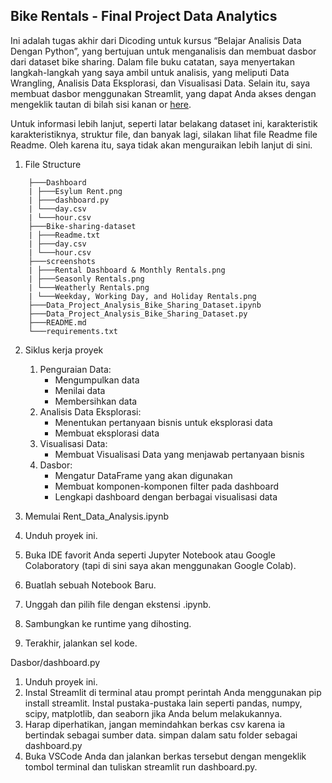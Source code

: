 ## Bike Rentals - Final Project Data Analytics 
Ini adalah tugas akhir dari Dicoding untuk kursus “Belajar Analisis Data Dengan Python”, yang bertujuan untuk menganalisis dan membuat dasbor dari dataset bike sharing. Dalam file buku catatan, saya menyertakan langkah-langkah yang saya ambil untuk analisis, yang meliputi Data Wrangling, Analisis Data Eksplorasi, dan Visualisasi Data. Selain itu, saya membuat dasbor menggunakan Streamlit, yang dapat Anda akses dengan mengeklik tautan di bilah sisi kanan or [here]([https://bike-sharing-rentals-dicoding-final-project-yyw4s7kdygiumzfwtw.streamlit.app/](https://rental-bike-analysis-bwarzxylrupjtwvk9mfmou.streamlit.app/)).

Untuk informasi lebih lanjut, seperti latar belakang dataset ini, karakteristik
karakteristiknya, struktur file, dan banyak lagi, silakan lihat file Readme
file Readme. Oleh karena itu, saya tidak akan menguraikan lebih lanjut di sini.

1. File Structure
```
    ├───Dashboard
    | ├───Esylum Rent.png
    | ├───dashboard.py
    | └───day.csv
    | └───hour.csv
    ├───Bike-sharing-dataset
    | ├───Readme.txt
    | ├───day.csv
    | └───hour.csv
    ├───screenshots
    | ├───Rental Dashboard & Monthly Rentals.png
    | ├───Seasonly Rentals.png
    | └───Weatherly Rentals.png
    | └───Weekday, Working Day, and Holiday Rentals.png
    ├───Data_Project_Analysis_Bike_Sharing_Dataset.ipynb
    ├───Data_Project_Analysis_Bike_Sharing_Dataset.py
    ├───README.md
    └───requirements.txt
```

2. Siklus kerja proyek
    1. Penguraian Data:
        - Mengumpulkan data
        - Menilai data
        - Membersihkan data
    2. Analisis Data Eksplorasi:
        - Menentukan pertanyaan bisnis untuk eksplorasi data
        - Membuat eksplorasi data
    3. Visualisasi Data:
        - Membuat Visualisasi Data yang menjawab pertanyaan bisnis 
    4. Dasbor: 
        - Mengatur DataFrame yang akan digunakan
        - Membuat komponen-komponen filter pada dashboard 
        - Lengkapi dashboard dengan berbagai visualisasi data

3. Memulai
Rent_Data_Analysis.ipynb
 1. Unduh proyek ini.
 2. Buka IDE favorit Anda seperti Jupyter Notebook atau Google Colaboratory (tapi di sini saya akan menggunakan Google Colab). 
 3. Buatlah sebuah Notebook Baru.
 4. Unggah dan pilih file dengan ekstensi .ipynb.
 5. Sambungkan ke runtime yang dihosting.
 6. Terakhir, jalankan sel kode.

Dasbor/dashboard.py 
 1. Unduh proyek ini.
 2. Instal Streamlit di terminal atau prompt perintah Anda menggunakan pip install streamlit. Instal pustaka-pustaka lain seperti pandas, numpy, scipy,
matplotlib, dan seaborn jika Anda belum melakukannya.
 3. Harap diperhatikan, jangan memindahkan berkas csv karena ia bertindak sebagai sumber data. simpan dalam satu folder sebagai
dashboard.py
 4. Buka VSCode Anda dan jalankan berkas tersebut dengan mengeklik tombol
terminal dan tuliskan streamlit run dashboard.py.
